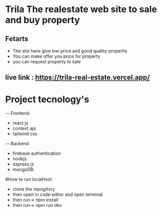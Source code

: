 # Trila The realestate web site to sale and buy property
## Fetarts
- The site have give low price and good quality propertis
- You can make offer you price for property
- you can request property to sale
## live link : https://trila-real-estate.vercel.app/
# Project tecnology's
-- Frontend
- react js
- context api
- tailwind css
 
-- Backend
  
- firebase authentication
- nodejs
- express js
- mongoDB

 #How to run localHost  
 - clone the repogitory
 - then open in code editor and open terminal
 - then run-> npm install
 - then run-> npm run dev
  
